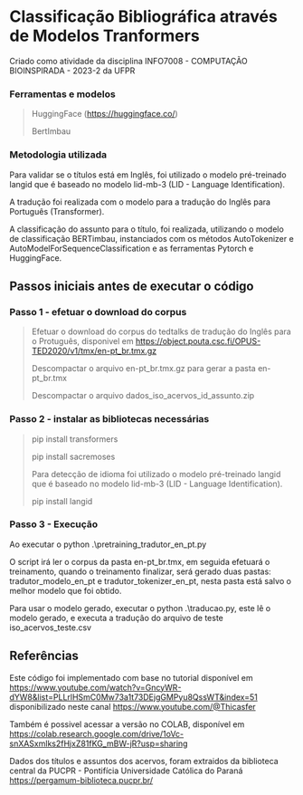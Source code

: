 # Classificação Bibliográfica através de Modelos Tranformers

Criado como atividade da disciplina INFO7008 - COMPUTAÇÃO BIOINSPIRADA - 2023-2 da UFPR

### Ferramentas e modelos
> HuggingFace (https://huggingface.co/)
> 
> BertImbau
> 
### Metodologia utilizada

Para validar se o títulos está em Inglês, foi utilizado o modelo pré-treinado langid que é baseado no modelo lid-mb-3 (LID - Language Identification).

A tradução foi realizada com o modelo para a tradução do Inglês para Português (Transformer).

A classificação do assunto para o título, foi realizada, utilizando o modelo de classificação BERTimbau, instanciados com os métodos AutoTokenizer e AutoModelForSequenceClassification e as ferramentas Pytorch e HuggingFace.


## Passos iniciais antes de executar o código

### Passo 1 - efetuar o download do corpus
> Efetuar o download do corpus do tedtalks de tradução do Inglês para o Protuguês, disponivel em https://object.pouta.csc.fi/OPUS-TED2020/v1/tmx/en-pt_br.tmx.gz
> 
> Descompactar o arquivo en-pt_br.tmx.gz para gerar a pasta en-pt_br.tmx
> 
> Descompactar o arquivo dados_iso_acervos_id_assunto.zip
>   

### Passo 2 - instalar as bibliotecas necessárias 

> pip install transformers
> 
> pip install sacremoses
> 
> Para detecção de idioma foi utilizado o modelo pré-treinado langid que é baseado no modelo lid-mb-3 (LID - Language Identification).
> 
> pip install langid 


### Passo 3 - Execução
Ao executar o python .\pretraining_tradutor_en_pt.py

O script irá ler o corpus da pasta en-pt_br.tmx, em seguida efetuará o treinamento, quando o treinamento finalizar, será gerado duas pastas: tradutor_modelo_en_pt e tradutor_tokenizer_en_pt, nesta pasta está salvo o melhor modelo que foi obtido.

Para usar o modelo gerado, executar o python .\traducao.py, este lê o modelo gerado, e executa a tradução do arquivo de teste iso_acervos_teste.csv

## Referências
Este código foi implementado com base no tutorial disponível em https://www.youtube.com/watch?v=GncyWR-dYW8&list=PLLrlHSmC0Mw73a1t73DEjgGMPyu8QssWT&index=51 disponibilizado neste canal https://www.youtube.com/@Thicasfer

Também é possivel acessar a versão no COLAB, disponível em https://colab.research.google.com/drive/1oVc-snXASxmlks2fHjxZ81fKG_mBW-jR?usp=sharing

Dados dos títulos e assuntos dos acervos, foram extraidos da biblioteca central da PUCPR - Pontifícia Universidade Católica do Paraná https://pergamum-biblioteca.pucpr.br/
